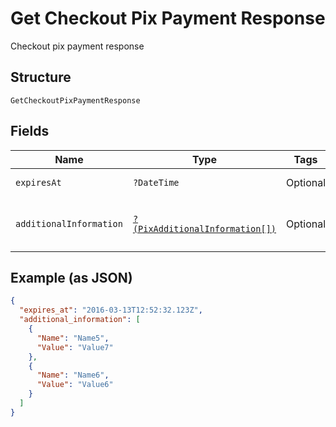 
# Get Checkout Pix Payment Response

Checkout pix payment response

## Structure

`GetCheckoutPixPaymentResponse`

## Fields

| Name | Type | Tags | Description | Getter | Setter |
|  --- | --- | --- | --- | --- | --- |
| `expiresAt` | `?DateTime` | Optional | Expires at | getExpiresAt(): ?\DateTime | setExpiresAt(?\DateTime expiresAt): void |
| `additionalInformation` | [`?(PixAdditionalInformation[])`](../../doc/models/pix-additional-information.md) | Optional | Additional information | getAdditionalInformation(): ?array | setAdditionalInformation(?array additionalInformation): void |

## Example (as JSON)

```json
{
  "expires_at": "2016-03-13T12:52:32.123Z",
  "additional_information": [
    {
      "Name": "Name5",
      "Value": "Value7"
    },
    {
      "Name": "Name6",
      "Value": "Value6"
    }
  ]
}
```

